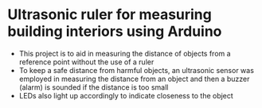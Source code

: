 # Ultrasonic ruler for measuring building interiors using Arduino

+ This project is to aid in measuring the distance of objects from a reference point without the use of a ruler
+ To keep a safe distance from harmful objects, an ultrasonic sensor was employed in measuring the distance from an object and then a buzzer (alarm) is sounded if the distance is too small
+ LEDs also light up accordingly to indicate closeness to the object
